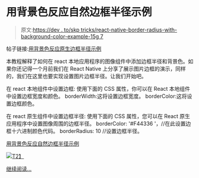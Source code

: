 # 用背景色反应自然边框半径示例

> 原文:[https://dev . to/skp tricks/react-native-border-radius-with-background-color-example-15g 7](https://dev.to/skptricks/react-native-border-radius-with-background-color-example-15g7)

帖子链接:[用背景色反应原生边框半径示例](https://www.skptricks.com/2019/04/react-native-border-radius-with-background-color-example.html)

本教程解释了如何在 react 本地应用程序的图像组件中添加边框半径和背景色。如果你还记得一个月前我们在 React Native 上分享了展示图片边框的演示，同样的，我们在这里也要实现设置图片边框半径。让我们开始吧。

在 react 本地组件中设置边框:
使用下面的 CSS 属性，你可以在 React 本地组件中设置边框宽度和颜色。
borderWidth:这将设置边框宽度。
borderColor:这将设置边框颜色。

在 react 原生组件中设置边框半径:
使用下面的 CSS 属性，您可以在 React 原生应用程序中设置图像周围的边框半径。
borderColor: '#F44336 '，//在此设置边框十六进制颜色代码。
borderRadius: 10 //设置边框半径。

[用背景色反应自然边框半径示例](https://www.skptricks.com/2019/04/react-native-border-radius-with-background-color-example.html)

[![](../Images/e500147adf43893de7047a869424a6a0.png)T2】](https://res.cloudinary.com/practicaldev/image/fetch/s--5dR1PEL4--/c_limit%2Cf_auto%2Cfl_progressive%2Cq_auto%2Cw_880/https://2.bp.blogspot.com/-nbrKXN9yTso/XKQ21aju86I/AAAAAAAACo8/5jclhzthhIgGL_ks9Z6e7gxezBs8UrdVwCLcBGAs/s640/border1.png)

[继续阅读...](https://www.skptricks.com/2019/04/react-native-border-radius-with-background-color-example.html)